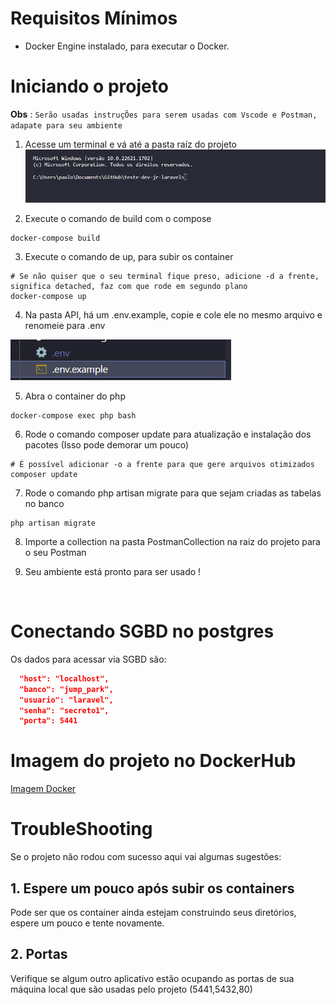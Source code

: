 # Requisitos Mínimos

- Docker Engine instalado, para executar o Docker.

# Iniciando o projeto

**Obs** : `Serão usadas instruçÕes para serem usadas com Vscode e Postman, adapate para seu ambiente`

1. Acesse um terminal e vá até a pasta raíz do projeto 
![Console](readme_imgs/console.png)

2. Execute o comando de build com o compose 

```shell
docker-compose build
```

3. Execute o comando de up, para subir os container 

```shell
# Se não quiser que o seu terminal fique preso, adicione -d a frente, significa detached, faz com que rode em segundo plano
docker-compose up 
```

4. Na pasta API, há um .env.example, copie e cole ele no mesmo arquivo e renomeie para .env 

![imagemenv](readme_imgs/imagemenv.png)

5. Abra o container do php

```shell 
docker-compose exec php bash
```

6. Rode o comando composer update para atualização e instalação dos pacotes (Isso pode demorar um pouco)

```shell
# É possível adicionar -o a frente para que gere arquivos otimizados
composer update
```

7. Rode o comando php artisan migrate para que sejam criadas as tabelas no banco

```shell
php artisan migrate
```

8. Importe a collection na pasta PostmanCollection na raiz do projeto para o seu Postman

9. Seu ambiente está pronto para ser usado ! 

<br>

# Conectando SGBD no postgres

Os dados para acessar via SGBD são: 

```json
  "host": "localhost",
  "banco": "jump_park",
  "usuario": "laravel",
  "senha": "secreto1",
  "porta": 5441
```

# Imagem do projeto no DockerHub

[Imagem Docker](https://hub.docker.com/layers/pefokun/teste-dev-php/latest/images/sha256:8fc6f96e7782f8758d9eded5065d95a4d2ca449b6658afc6f40de71daff329e0)

# TroubleShooting

Se o projeto não rodou com sucesso aqui vai algumas sugestões: 

## 1. Espere um pouco após subir os containers 

Pode ser que os container ainda estejam construindo seus diretórios, espere um pouco e tente novamente. 

## 2. Portas

Verifique se algum outro aplicativo estão ocupando as portas de sua máquina local que são usadas pelo projeto (5441,5432,80)